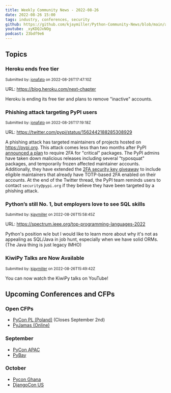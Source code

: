 ```yaml
---
title: Weekly Community News - 2022-08-26
date: 2022-08-26 15:00
tags: industry, conferences, security
github: https://github.com/kjaymiller/Python-Community-News/blob/main/app/content/2022-08-26.md
youtube: _xyKDQJxNOg
podcast: 23bdf9e6
---
```

## Topics
### Heroku ends free tier
<small>Submitted by: [jonafato](https://github.com/jonafato) on 2022-08-26T17:47:10Z</small>

URL: https://blog.heroku.com/next-chapter

Heroku is ending its free tier and plans to remove "inactive" accounts.


### Phishing attack targeting PyPI users
<small>Submitted by: [jonafato](https://github.com/jonafato) on 2022-08-26T17:19:18Z</small>

URL: https://twitter.com/pypi/status/1562442188285308929

A phishing attack has targeted maintainers of projects hosted on https://pypi.org. This attack comes less than two months after PyPI [announced a plan](https://twitter.com/pypi/status/1545455297388584960) to require 2FA for "critical" packages. The PyPI admins have taken down malicious releases including several "typosquat" packages, and temporarily frozen affected maintainer accounts. Additionally, they have extended the [2FA security key giveaway](https://pypi.org/security-key-giveaway/) to include eligible maintainers that already have TOTP-based 2FA enabled on their accounts. At the end of the Twitter thread, the PyPI team reminds users to contact `security@pypi.org` if they believe they have been targeted by a phishing attack.


### Python’s still No. 1, but employers love to see SQL skills
<small>Submitted by: [kjaymiller](https://github.com/kjaymiller) on 2022-08-26T15:58:45Z</small>

URL: https://spectrum.ieee.org/top-programming-languages-2022

Python's position w/e but I would like to learn more about why it's not as appealing as SQL/Java in job hunt, especially when we have solid ORMs. (The Java thing is just legacy IMHO)

### KiwiPy Talks are Now Available
<small>Submitted by: [kjaymiller](https://github.com/kjaymiller) on 2022-08-26T15:49:42Z</small>

You can now watch the KiwiPy talks on YouTube!

## Upcoming Conferences and CFPs
### Open CFPs
- [PyCon PL (Poland)](https://pl.pycon.org/2022/en/agenda/) (Closes September 2nd)
- [PyJamas (Online)](https://pyjamas.live/cfp/)

### September
- [PyCon APAC](https://tw.pycon.org/2022/en-us)
- [PyBay](https://pybay.com)

### October
- [Pycon Ghana](https://gh.pycon.org)
- [DjangoCon US](https://2022.djangocon.us)
